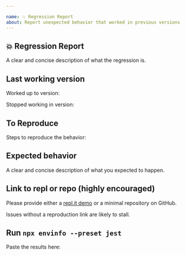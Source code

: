 ```yaml
---

name: 💥 Regression Report
about: Report unexpected behavior that worked in previous versions
---
```


## 💥 Regression Report

A clear and concise description of what the regression is.

## Last working version

Worked up to version:

Stopped working in version:

## To Reproduce

Steps to reproduce the behavior:

## Expected behavior

A clear and concise description of what you expected to happen.

## Link to repl or repo (highly encouraged)

Please provide either a [repl.it demo](https://repl.it/languages/jest) or a minimal repository on GitHub.

Issues without a reproduction link are likely to stall.

## Run `npx envinfo --preset jest`

Paste the results here:

```bash

```

